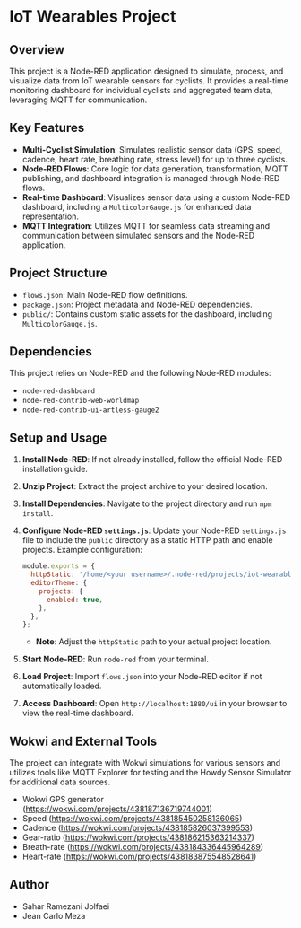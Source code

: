 # IoT Wearables Project

## Overview

This project is a Node-RED application designed to simulate, process, and visualize data from IoT wearable sensors for cyclists. It provides a real-time monitoring dashboard for individual cyclists and aggregated team data, leveraging MQTT for communication.

## Key Features

*   **Multi-Cyclist Simulation**: Simulates realistic sensor data (GPS, speed, cadence, heart rate, breathing rate, stress level) for up to three cyclists.
*   **Node-RED Flows**: Core logic for data generation, transformation, MQTT publishing, and dashboard integration is managed through Node-RED flows.
*   **Real-time Dashboard**: Visualizes sensor data using a custom Node-RED dashboard, including a `MulticolorGauge.js` for enhanced data representation.
*   **MQTT Integration**: Utilizes MQTT for seamless data streaming and communication between simulated sensors and the Node-RED application.

## Project Structure

*   `flows.json`: Main Node-RED flow definitions.
*   `package.json`: Project metadata and Node-RED dependencies.
*   `public/`: Contains custom static assets for the dashboard, including `MulticolorGauge.js`.

## Dependencies

This project relies on Node-RED and the following Node-RED modules:

*   `node-red-dashboard`
*   `node-red-contrib-web-worldmap`
*   `node-red-contrib-ui-artless-gauge2`

## Setup and Usage

1.  **Install Node-RED**: If not already installed, follow the official Node-RED installation guide.
2.  **Unzip Project**: Extract the project archive to your desired location.
3.  **Install Dependencies**: Navigate to the project directory and run `npm install`.
4.  **Configure Node-RED `settings.js`**: Update your Node-RED `settings.js` file to include the `public` directory as a static HTTP path and enable projects. Example configuration:

    ```javascript
    module.exports = {
      httpStatic: '/home/<your username>/.node-red/projects/iot-wearables/public',
      editorTheme: {
        projects: {
          enabled: true,
        },
      },
    };
    ```
    *   **Note**: Adjust the `httpStatic` path to your actual project location.

5.  **Start Node-RED**: Run `node-red` from your terminal.
6.  **Load Project**: Import `flows.json` into your Node-RED editor if not automatically loaded.
7.  **Access Dashboard**: Open `http://localhost:1880/ui` in your browser to view the real-time dashboard.

## Wokwi and External Tools

The project can integrate with Wokwi simulations for various sensors and utilizes tools like MQTT Explorer for testing and the Howdy Sensor Simulator for additional data sources.
- Wokwi GPS generator (https://wokwi.com/projects/438187136719744001)
- Speed (https://wokwi.com/projects/438185450258136065)
- Cadence (https://wokwi.com/projects/438185826037399553)
- Gear-ratio (https://wokwi.com/projects/438186215363214337)
- Breath-rate (https://wokwi.com/projects/438184336445964289)
- Heart-rate (https://wokwi.com/projects/438183875548528641)

## Author

- Sahar Ramezani Jolfaei
- Jean Carlo Meza


